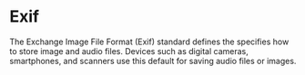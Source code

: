 # Exif
The Exchange Image File Format (Exif) standard defines the specifies how to store image and audio files. Devices such as digital cameras, smartphones, and scanners use this default for saving audio files or images.
